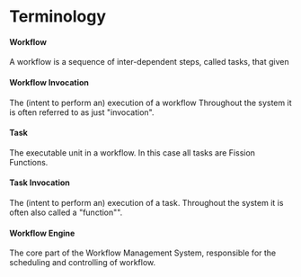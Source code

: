 # Terminology

#### Workflow
A workflow is a sequence of inter-dependent steps, called tasks, that given  

#### Workflow Invocation
The (intent to perform an) execution of a workflow
Throughout the system it is often referred to as just "invocation".

#### Task 
The executable unit in a workflow. In this case all tasks are Fission Functions. 
 
#### Task Invocation 
The (intent to perform an) execution of a task.
Throughout the system it is often also called a "function"".
 
#### Workflow Engine
The core part of the Workflow Management System, responsible for the scheduling and controlling of workflow.
